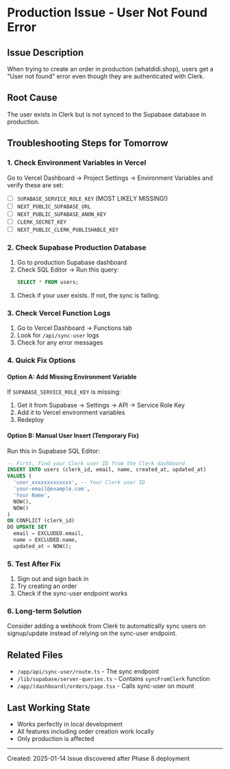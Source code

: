 # Production Issue - User Not Found Error

## Issue Description
When trying to create an order in production (whatdidi.shop), users get a "User not found" error even though they are authenticated with Clerk.

## Root Cause
The user exists in Clerk but is not synced to the Supabase database in production.

## Troubleshooting Steps for Tomorrow

### 1. Check Environment Variables in Vercel
Go to Vercel Dashboard → Project Settings → Environment Variables and verify these are set:
- [ ] `SUPABASE_SERVICE_ROLE_KEY` (MOST LIKELY MISSING!)
- [ ] `NEXT_PUBLIC_SUPABASE_URL`
- [ ] `NEXT_PUBLIC_SUPABASE_ANON_KEY`
- [ ] `CLERK_SECRET_KEY`
- [ ] `NEXT_PUBLIC_CLERK_PUBLISHABLE_KEY`

### 2. Check Supabase Production Database
1. Go to production Supabase dashboard
2. Check SQL Editor → Run this query:
   ```sql
   SELECT * FROM users;
   ```
3. Check if your user exists. If not, the sync is failing.

### 3. Check Vercel Function Logs
1. Go to Vercel Dashboard → Functions tab
2. Look for `/api/sync-user` logs
3. Check for any error messages

### 4. Quick Fix Options

#### Option A: Add Missing Environment Variable
If `SUPABASE_SERVICE_ROLE_KEY` is missing:
1. Get it from Supabase → Settings → API → Service Role Key
2. Add it to Vercel environment variables
3. Redeploy

#### Option B: Manual User Insert (Temporary Fix)
Run this in Supabase SQL Editor:
```sql
-- First, find your Clerk user ID from the Clerk dashboard
INSERT INTO users (clerk_id, email, name, created_at, updated_at) 
VALUES (
  'user_xxxxxxxxxxxxx', -- Your Clerk user ID
  'your-email@example.com', 
  'Your Name',
  NOW(),
  NOW()
)
ON CONFLICT (clerk_id) 
DO UPDATE SET 
  email = EXCLUDED.email,
  name = EXCLUDED.name,
  updated_at = NOW();
```

### 5. Test After Fix
1. Sign out and sign back in
2. Try creating an order
3. Check if the sync-user endpoint works

### 6. Long-term Solution
Consider adding a webhook from Clerk to automatically sync users on signup/update instead of relying on the sync-user endpoint.

## Related Files
- `/app/api/sync-user/route.ts` - The sync endpoint
- `/lib/supabase/server-queries.ts` - Contains `syncFromClerk` function
- `/app/(dashboard)/orders/page.tsx` - Calls sync-user on mount

## Last Working State
- Works perfectly in local development
- All features including order creation work locally
- Only production is affected

---
Created: 2025-01-14
Issue discovered after Phase 8 deployment